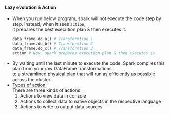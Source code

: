 #### Lazy evolution & Action
- When you run below program, spark will not execute the code step by step. Instead, when it sees `action`,</br>
  it prepares the best execution plan & then executes it.
  ```python
  data_frame.do_a() # Transformtion 1
  data_frame.do_b() # Transformtion 2
  data_frame.do_c() # Transformtion 3
  action # Now, spark prepares execution plan & then executes it.
  ```
- By waiting until the last minute to execute the code, Spark compiles this plan from your raw DataFrame transformations</br>
  to a streamlined physical plan that will run as efficiently as possible across the cluster.</br>
- <ins>Types of action:</ins></br>
  There are three kinds of actions
  1. Actions to view data in console
  2. Actions to collect data to native objects in the respective language
  3. Actions to write to output data sources
